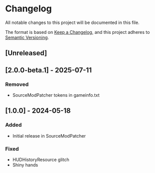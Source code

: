 # Changelog

All notable changes to this project will be documented in this file.

The format is based on [Keep a Changelog](https://keepachangelog.com/en/1.1.0/),
and this project adheres to [Semantic Versioning](https://semver.org/spec/v2.0.0.html).

## [Unreleased]

## [2.0.0-beta.1] - 2025-07-11

### Removed

- SourceModPatcher tokens in gameinfo.txt

## [1.0.0] - 2024-05-18

### Added

- Initial release in SourceModPatcher

### Fixed

- HUDHistoryResource glitch
- Shiny hands
